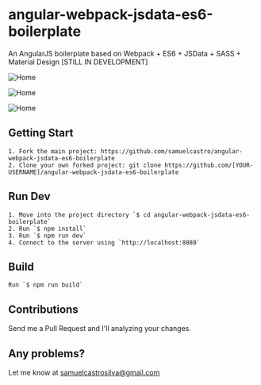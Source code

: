 # angular-webpack-jsdata-es6-boilerplate
An AngularJS boilerplate based on Webpack + ES6 + JSData + SASS + Material Design [STILL IN DEVELOPMENT]

![Home](http://samuelcastro.me/user-list.png "User List")

![Home](http://samuelcastro.me/adding-users.png "Adding Users")

![Home](http://samuelcastro.me/edit-user.png "Edit User")

## Getting Start

    1. Fork the main project: https://github.com/samuelcastro/angular-webpack-jsdata-es6-boilerplate
    2. Clone your own forked project: git clone https://github.com/[YOUR-USERNAME]/angular-webpack-jsdata-es6-boilerplate

## Run Dev

    1. Move into the project directory `$ cd angular-webpack-jsdata-es6-boilerplate`
    2. Run `$ npm install`
    3. Run `$ npm run dev`
    4. Connect to the server using `http://localhost:8080`

## Build

    Run `$ npm run build`

## Contributions
Send me a Pull Request and I'll analyzing your changes.

## Any problems?
Let me know at samuelcastrosilva@gmail.com








